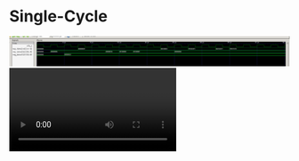 # Single-Cycle
![ALU Test Results](images\alutest.png)
![F1 Lights on Vbuddy Results](test\f1\F1Lights.mov)
